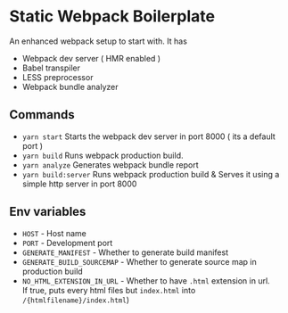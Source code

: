# Static Webpack Boilerplate

An enhanced webpack setup to start with. It has

- Webpack dev server ( HMR enabled )
- Babel transpiler
- LESS preprocessor
- Webpack bundle analyzer

## Commands

- `yarn start` Starts the webpack dev server in port 8000 ( its a default port )
- `yarn build` Runs webpack production build.
- `yarn analyze` Generates webpack bundle report
- `yarn build:server` Runs webpack production build & Serves it using a simple http server in port 8000

## Env variables

- `HOST` - Host name
- `PORT` - Development port
- `GENERATE_MANIFEST` - Whether to generate build manifest
- `GENERATE_BUILD_SOURCEMAP` - Whether to generate source map in production build
- `NO_HTML_EXTENSION_IN_URL` - Whether to have `.html` extension in url.\
  If true, puts every html files but `index.html` into `/{htmlfilename}/index.html`)
